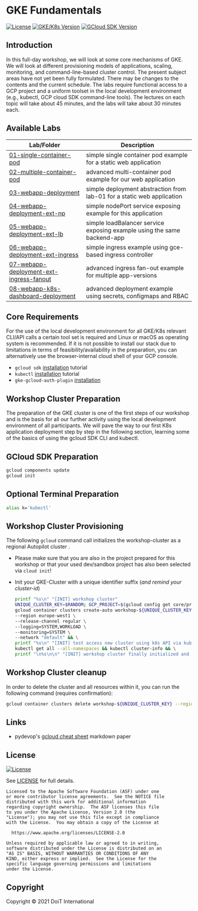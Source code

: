 # GKE Fundamentals

[![License](https://img.shields.io/badge/License-Apache%202.0-blue.svg)](https://opensource.org/licenses/Apache-2.0)
[![GKE/K8s Version](https://img.shields.io/badge/k8s%20version-1.26.5-blue.svg)](#)
[![GCloud SDK Version](https://img.shields.io/badge/gcloud%20version-440.0.0-blue.svg)](#)

## Introduction

In this full-day workshop, we will look at some core mechanisms of GKE. We will look at different provisioning models of applications, scaling, monitoring, and command-line-based cluster control. The present subject areas have not yet been fully formulated. There may be changes to the contents and the current schedule. The labs require functional access to a GCP project and a uniform toolset in the local development environment (e.g., kubectl, GCP cloud SDK command-line tools). The lectures on each topic will take about 45 minutes, and the labs will take about 30 minutes each.

## Available Labs

| Lab/Folder                                                                           | Description                                                             |
| ------------------------------------------------------------------------------------ | ----------------------------------------------------------------------- |
| [01-single-container-pod](./01-single-container-pod)                                 | simple single container pod example for a static web application        |
| [02-multiple-container-pod](./02-multiple-container-pod)                             | advanced multi-container pod example for our web application            |
| [03-webapp-deployment](./03-webapp-deployment)                                       | simple deployment abstraction from lab-01 for a static web application  |
| [04-webapp-deployment-ext-np](./04-webapp-deployment-ext-np)                         | simple nodePort service exposing example for this application           |
| [05-webapp-deployment-ext-lb](./05-webapp-deployment-ext-lb)                         | simple loadBalancer service exposing example using the same backend-app |
| [06-webapp-deployment-ext-ingress](./06-webapp-deployment-ext-ingress)               | simple ingress example using gce-based ingress controller               |
| [07-webapp-deployment-ext-ingress-fanout](./07-webapp-deployment-ext-ingress-fanout) | advanced ingress fan-out example for multiple app-versions              |
| [08-webapp-k8s-dashboard-deployment](./08-webapp-k8s-dashboard-deployment)           | advanced deployment example using secrets, configmaps and RBAC          |

## Core Requirements

For the use of the local development environment for all GKE/K8s relevant CLI/API calls a certain tool set is required and Linux or macOS as operating system is recommended. If it is not possible to install our stack due to limitations in terms of feasibility/availability in the preparation, you can alternatively use the browser-internal cloud shell of your GCP console.

- `gcloud sdk` [installation](https://cloud.google.com/sdk/docs/install) tutorial
- `kubectl` [installation](https://cloud.google.com/kubernetes-engine/docs/how-to/cluster-access-for-kubectl#install_kubectl) tutorial
- `gke-gcloud-auth-plugin` [installation](https://cloud.google.com/kubernetes-engine/docs/how-to/cluster-access-for-kubectl#install_plugin)

## Workshop Cluster Preparation

The preparation of the GKE cluster is one of the first steps of our workshop and is the basis for all our further activity using the local development environment of all participants. We will pave the way to our first K8s application deployment step by step in the following section, learning some of the basics of using the gcloud SDK CLI and kubectl.

## GCloud SDK Preparation

```bash
gcloud components update
gcloud init
```

## Optional Terminal Preparation

```bash
alias k='kubectl'
```

## Workshop Cluster Provisioning

The following `gcloud` command call initializes the workshop-cluster as a regional Autopilot cluster .

- Please make sure that you are also in the project prepared for this workshop or that your used dev/sandbox project has also been selected via `cloud init`!

- Init your GKE-Cluster with a unique identifier suffix (_and remind your cluster-id_)

  ```bash
  printf "%s\n" "[INIT] workshop cluster"
  UNIQUE_CLUSTER_KEY=$RANDOM; GCP_PROJECT=$(gcloud config get core/project);
  gcloud container clusters create-auto workshop-${UNIQUE_CLUSTER_KEY} \
  --region europe-west1 \
  --release-channel regular \
  --logging=SYSTEM,WORKLOAD \
  --monitoring=SYSTEM \
  --network "default" && \
  printf "%s\n" "[INIT] test access new cluster using k8s API via kubectl" \
  kubectl get all --all-namespaces && kubectl cluster-info && \
  printf "\n%s\n\n" "[INIT] workshop cluster finally initialized and available by ID -> [ workshop-${UNIQUE_CLUSTER_KEY} ] <-"
  ```

## Workshop Cluster cleanup

In order to delete the cluster and all resources within it, you can run the following command (requires confirmation):

```bash
gcloud container clusters delete workshop-${UNIQUE_CLUSTER_KEY} --region europe-west1
```

## Links

- pydevop's [gcloud cheat sheet](https://gist.github.com/pydevops/cffbd3c694d599c6ca18342d3625af97) markdown paper

## License

[![License](https://img.shields.io/badge/License-Apache%202.0-blue.svg)](https://opensource.org/licenses/Apache-2.0)

See [LICENSE](LICENSE.md) for full details.

    Licensed to the Apache Software Foundation (ASF) under one
    or more contributor license agreements.  See the NOTICE file
    distributed with this work for additional information
    regarding copyright ownership.  The ASF licenses this file
    to you under the Apache License, Version 2.0 (the
    "License"); you may not use this file except in compliance
    with the License.  You may obtain a copy of the License at

      https://www.apache.org/licenses/LICENSE-2.0

    Unless required by applicable law or agreed to in writing,
    software distributed under the License is distributed on an
    "AS IS" BASIS, WITHOUT WARRANTIES OR CONDITIONS OF ANY
    KIND, either express or implied.  See the License for the
    specific language governing permissions and limitations
    under the License.

## Copyright

Copyright © 2021 DoiT International
